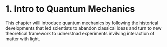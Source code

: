 # 1.  Intro to Quantum Mechanics

This chapter willl introduce quantum mechanics by following the historical developments that led scientists to abandon classical ideas and turn to new theoretical framework to udnerstnad experiments invilving interaction of matter with light. 